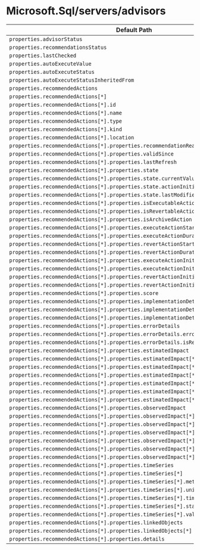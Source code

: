 # Microsoft.Sql/servers/advisors

| Default Path | Alias |
|---|---|
| `properties.advisorStatus` | `Microsoft.Sql/servers/advisors/advisorStatus` |
| `properties.recommendationsStatus` | `Microsoft.Sql/servers/advisors/recommendationsStatus` |
| `properties.lastChecked` | `Microsoft.Sql/servers/advisors/lastChecked` |
| `properties.autoExecuteValue` | `Microsoft.Sql/servers/advisors/autoExecuteValue` |
| `properties.autoExecuteStatus` | `Microsoft.Sql/servers/advisors/autoExecuteStatus` |
| `properties.autoExecuteStatusInheritedFrom` | `Microsoft.Sql/servers/advisors/autoExecuteStatusInheritedFrom` |
| `properties.recommendedActions` | `Microsoft.Sql/servers/advisors/recommendedActions` |
| `properties.recommendedActions[*]` | `Microsoft.Sql/servers/advisors/recommendedActions[*]` |
| `properties.recommendedActions[*].id` | `Microsoft.Sql/servers/advisors/recommendedActions[*].id` |
| `properties.recommendedActions[*].name` | `Microsoft.Sql/servers/advisors/recommendedActions[*].name` |
| `properties.recommendedActions[*].type` | `Microsoft.Sql/servers/advisors/recommendedActions[*].type` |
| `properties.recommendedActions[*].kind` | `Microsoft.Sql/servers/advisors/recommendedActions[*].kind` |
| `properties.recommendedActions[*].location` | `Microsoft.Sql/servers/advisors/recommendedActions[*].location` |
| `properties.recommendedActions[*].properties.recommendationReason` | `Microsoft.Sql/servers/advisors/recommendedActions[*].recommendationReason` |
| `properties.recommendedActions[*].properties.validSince` | `Microsoft.Sql/servers/advisors/recommendedActions[*].validSince` |
| `properties.recommendedActions[*].properties.lastRefresh` | `Microsoft.Sql/servers/advisors/recommendedActions[*].lastRefresh` |
| `properties.recommendedActions[*].properties.state` | `Microsoft.Sql/servers/advisors/recommendedActions[*].state` |
| `properties.recommendedActions[*].properties.state.currentValue` | `Microsoft.Sql/servers/advisors/recommendedActions[*].state.currentValue` |
| `properties.recommendedActions[*].properties.state.actionInitiatedBy` | `Microsoft.Sql/servers/advisors/recommendedActions[*].state.actionInitiatedBy` |
| `properties.recommendedActions[*].properties.state.lastModified` | `Microsoft.Sql/servers/advisors/recommendedActions[*].state.lastModified` |
| `properties.recommendedActions[*].properties.isExecutableAction` | `Microsoft.Sql/servers/advisors/recommendedActions[*].isExecutableAction` |
| `properties.recommendedActions[*].properties.isRevertableAction` | `Microsoft.Sql/servers/advisors/recommendedActions[*].isRevertableAction` |
| `properties.recommendedActions[*].properties.isArchivedAction` | `Microsoft.Sql/servers/advisors/recommendedActions[*].isArchivedAction` |
| `properties.recommendedActions[*].properties.executeActionStartTime` | `Microsoft.Sql/servers/advisors/recommendedActions[*].executeActionStartTime` |
| `properties.recommendedActions[*].properties.executeActionDuration` | `Microsoft.Sql/servers/advisors/recommendedActions[*].executeActionDuration` |
| `properties.recommendedActions[*].properties.revertActionStartTime` | `Microsoft.Sql/servers/advisors/recommendedActions[*].revertActionStartTime` |
| `properties.recommendedActions[*].properties.revertActionDuration` | `Microsoft.Sql/servers/advisors/recommendedActions[*].revertActionDuration` |
| `properties.recommendedActions[*].properties.executeActionInitiatedBy` | `Microsoft.Sql/servers/advisors/recommendedActions[*].executeActionInitiatedBy` |
| `properties.recommendedActions[*].properties.executeActionInitiatedTime` | `Microsoft.Sql/servers/advisors/recommendedActions[*].executeActionInitiatedTime` |
| `properties.recommendedActions[*].properties.revertActionInitiatedBy` | `Microsoft.Sql/servers/advisors/recommendedActions[*].revertActionInitiatedBy` |
| `properties.recommendedActions[*].properties.revertActionInitiatedTime` | `Microsoft.Sql/servers/advisors/recommendedActions[*].revertActionInitiatedTime` |
| `properties.recommendedActions[*].properties.score` | `Microsoft.Sql/servers/advisors/recommendedActions[*].score` |
| `properties.recommendedActions[*].properties.implementationDetails` | `Microsoft.Sql/servers/advisors/recommendedActions[*].implementationDetails` |
| `properties.recommendedActions[*].properties.implementationDetails.method` | `Microsoft.Sql/servers/advisors/recommendedActions[*].implementationDetails.method` |
| `properties.recommendedActions[*].properties.implementationDetails.script` | `Microsoft.Sql/servers/advisors/recommendedActions[*].implementationDetails.script` |
| `properties.recommendedActions[*].properties.errorDetails` | `Microsoft.Sql/servers/advisors/recommendedActions[*].errorDetails` |
| `properties.recommendedActions[*].properties.errorDetails.errorCode` | `Microsoft.Sql/servers/advisors/recommendedActions[*].errorDetails.errorCode` |
| `properties.recommendedActions[*].properties.errorDetails.isRetryable` | `Microsoft.Sql/servers/advisors/recommendedActions[*].errorDetails.isRetryable` |
| `properties.recommendedActions[*].properties.estimatedImpact` | `Microsoft.Sql/servers/advisors/recommendedActions[*].estimatedImpact` |
| `properties.recommendedActions[*].properties.estimatedImpact[*]` | `Microsoft.Sql/servers/advisors/recommendedActions[*].estimatedImpact[*]` |
| `properties.recommendedActions[*].properties.estimatedImpact[*].dimensionName` | `Microsoft.Sql/servers/advisors/recommendedActions[*].estimatedImpact[*].dimensionName` |
| `properties.recommendedActions[*].properties.estimatedImpact[*].unit` | `Microsoft.Sql/servers/advisors/recommendedActions[*].estimatedImpact[*].unit` |
| `properties.recommendedActions[*].properties.estimatedImpact[*].absoluteValue` | `Microsoft.Sql/servers/advisors/recommendedActions[*].estimatedImpact[*].absoluteValue` |
| `properties.recommendedActions[*].properties.estimatedImpact[*].changeValueAbsolute` | `Microsoft.Sql/servers/advisors/recommendedActions[*].estimatedImpact[*].changeValueAbsolute` |
| `properties.recommendedActions[*].properties.estimatedImpact[*].changeValueRelative` | `Microsoft.Sql/servers/advisors/recommendedActions[*].estimatedImpact[*].changeValueRelative` |
| `properties.recommendedActions[*].properties.observedImpact` | `Microsoft.Sql/servers/advisors/recommendedActions[*].observedImpact` |
| `properties.recommendedActions[*].properties.observedImpact[*]` | `Microsoft.Sql/servers/advisors/recommendedActions[*].observedImpact[*]` |
| `properties.recommendedActions[*].properties.observedImpact[*].dimensionName` | `Microsoft.Sql/servers/advisors/recommendedActions[*].observedImpact[*].dimensionName` |
| `properties.recommendedActions[*].properties.observedImpact[*].unit` | `Microsoft.Sql/servers/advisors/recommendedActions[*].observedImpact[*].unit` |
| `properties.recommendedActions[*].properties.observedImpact[*].absoluteValue` | `Microsoft.Sql/servers/advisors/recommendedActions[*].observedImpact[*].absoluteValue` |
| `properties.recommendedActions[*].properties.observedImpact[*].changeValueAbsolute` | `Microsoft.Sql/servers/advisors/recommendedActions[*].observedImpact[*].changeValueAbsolute` |
| `properties.recommendedActions[*].properties.observedImpact[*].changeValueRelative` | `Microsoft.Sql/servers/advisors/recommendedActions[*].observedImpact[*].changeValueRelative` |
| `properties.recommendedActions[*].properties.timeSeries` | `Microsoft.Sql/servers/advisors/recommendedActions[*].timeSeries` |
| `properties.recommendedActions[*].properties.timeSeries[*]` | `Microsoft.Sql/servers/advisors/recommendedActions[*].timeSeries[*]` |
| `properties.recommendedActions[*].properties.timeSeries[*].metricName` | `Microsoft.Sql/servers/advisors/recommendedActions[*].timeSeries[*].metricName` |
| `properties.recommendedActions[*].properties.timeSeries[*].unit` | `Microsoft.Sql/servers/advisors/recommendedActions[*].timeSeries[*].unit` |
| `properties.recommendedActions[*].properties.timeSeries[*].timeGrain` | `Microsoft.Sql/servers/advisors/recommendedActions[*].timeSeries[*].timeGrain` |
| `properties.recommendedActions[*].properties.timeSeries[*].startTime` | `Microsoft.Sql/servers/advisors/recommendedActions[*].timeSeries[*].startTime` |
| `properties.recommendedActions[*].properties.timeSeries[*].value` | `Microsoft.Sql/servers/advisors/recommendedActions[*].timeSeries[*].value` |
| `properties.recommendedActions[*].properties.linkedObjects` | `Microsoft.Sql/servers/advisors/recommendedActions[*].linkedObjects` |
| `properties.recommendedActions[*].properties.linkedObjects[*]` | `Microsoft.Sql/servers/advisors/recommendedActions[*].linkedObjects[*]` |
| `properties.recommendedActions[*].properties.details` | `Microsoft.Sql/servers/advisors/recommendedActions[*].details` |

